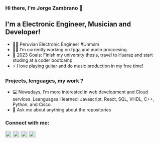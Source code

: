 ### Hi there, I'm Jorge Zambrano 👋

## I'm a Electronic Engineer, Musician and Developer!

- 👨‍🎓 Peruvian Electronic Engineer #Unmsm
- 👨‍💻  I’m currently working on fpga and audio proccesing. 
- 🥅 2023 Goals: Finish my university thesis, travel to Huaraz and start studing at a coder bootcamp 
- ⚡ I love playing guitar and do music production in my free time!


### Projects, lenguages, my work ? 

- 💻 Nowadays, I’m more interested in web development and Cloud services. Leanguages I learned: Javascript, React, SQL, VHDL, C++, Python, and Cisco.
- 💬 Ask me about anything about the repositories

### Connect with me:

[<img align="left" alt="codeSTACKr | YouTube" width="22px" src="https://cdn.jsdelivr.net/npm/simple-icons@v3/icons/youtube.svg" />][youtube]
[<img align="left" alt="codeSTACKr | Twitter" width="22px" src="https://cdn.jsdelivr.net/npm/simple-icons@v3/icons/twitter.svg" />][twitter]
[<img align="left" alt="codeSTACKr | LinkedIn" width="22px" src="https://cdn.jsdelivr.net/npm/simple-icons@v3/icons/linkedin.svg" />][linkedin]
[<img align="left" alt="codeSTACKr | Instagram" width="22px" src="https://cdn.jsdelivr.net/npm/simple-icons@v3/icons/instagram.svg" />][instagram]



[twitter]: https://twitter.com/jorgelml14
[youtube]: https://www.youtube.com/channel/UCr7ly305sEGnsbHZxrnqmYA
[instagram]: https://www.instagram.com/jorgelml14/
[linkedin]: https://www.linkedin.com/in/jorgezambranor/

